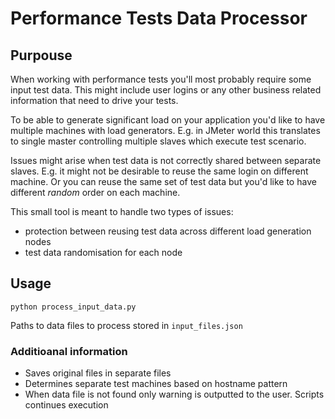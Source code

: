 # Performance Tests Data Processor

## Purpouse

When working with performance tests you'll most probably require some input test data.
This might include user logins or any other business related information that need to drive your tests.

To be able to generate significant load on your application you'd like to have multiple machines with load generators.
E.g. in JMeter world this translates to single master controlling multiple slaves which execute test scenario.
 
Issues might arise when test data is not correctly shared between separate slaves.
E.g. it might not be desirable to reuse the same login on different machine. 
Or you can reuse the same set of test data but you'd like to have different _random_ order on each machine.

This small tool is meant to handle two types of issues: 

- protection between reusing test data across different load generation nodes 
- test data randomisation for each node
 
## Usage

    python process_input_data.py
    
Paths to data files to process stored in `input_files.json`

### Additioanal information

- Saves original files in separate files
- Determines separate test machines based on hostname pattern
- When data file is not found only warning is outputted to the user. Scripts continues execution
